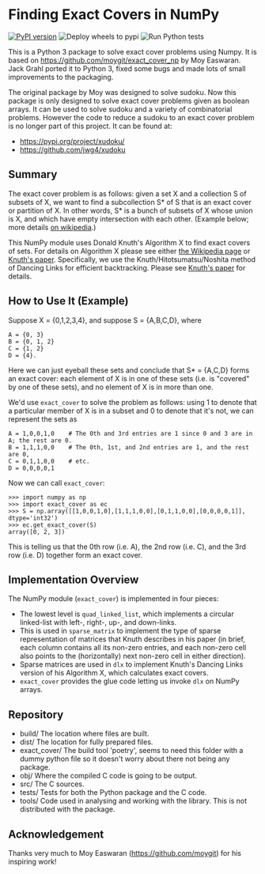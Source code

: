 Finding Exact Covers in NumPy
=============================

[![PyPI version](https://badge.fury.io/py/exact-cover.svg)](https://badge.fury.io/py/exact-cover)
![Deploy wheels to pypi](https://github.com/jwg4/exact_cover/workflows/Deploy%20wheels%20to%20pypi/badge.svg)
![Run Python tests](https://github.com/jwg4/exact_cover/workflows/Run%20Python%20tests/badge.svg)


This is a Python 3 package to solve exact cover problems using Numpy. It is based on https://github.com/moygit/exact_cover_np by Moy Easwaran. Jack Grahl ported it to Python 3, fixed some bugs and made lots of small improvements to the packaging.

The original package by Moy was designed to solve sudoku. Now this package is only designed to solve exact cover problems given as boolean arrays. It can be used to solve sudoku and a variety of combinatorial problems. However the code to reduce a sudoku to an exact cover problem is no longer part of this project. It can be found at:
 - https://pypi.org/project/xudoku/
 - https://github.com/jwg4/xudoku

Summary
-------

The exact cover problem is as follows: given a set X and a
collection S of subsets of X, we want to find a subcollection S*
of S that is an exact cover or partition of X.  In other words,
S* is a bunch of subsets of X whose union is X, and which have
empty intersection with each other.  (Example below; more details [on
wikipedia](https://en.wikipedia.org/wiki/Exact_cover).)

This NumPy module uses Donald Knuth's Algorithm X to find
exact covers of sets.
For details on Algorithm X please see either
[the Wikipedia page](https://en.wikipedia.org/wiki/Knuth%27s_Algorithm_X)
or [Knuth's paper](http://arxiv.org/pdf/cs/0011047v1).
Specifically, we use the Knuth/Hitotsumatsu/Noshita method of
Dancing Links for efficient backtracking.  Please see
[Knuth's paper](http://arxiv.org/pdf/cs/0011047v1)
for details.

How to Use It (Example)
-----------------------

Suppose X = {0,1,2,3,4}, and suppose S = {A,B,C,D}, where

    A = {0, 3}
    B = {0, 1, 2}
    C = {1, 2}
    D = {4}.

Here we can just eyeball these sets and conclude that S* = {A,C,D} forms an
exact cover: each element of X is in one of these sets (i.e. is
"covered" by one of these sets), and no element of X is in more than
one.

We'd use `exact_cover` to solve the problem as follows:
using 1 to denote that a particular member of X is in a subset and 0 to
denote that it's not, we can represent the sets as

    A = 1,0,0,1,0    # The 0th and 3rd entries are 1 since 0 and 3 are in A; the rest are 0.
    B = 1,1,1,0,0    # The 0th, 1st, and 2nd entries are 1, and the rest are 0,
    C = 0,1,1,0,0    # etc.
    D = 0,0,0,0,1

Now we can call `exact_cover`:

    >>> import numpy as np
    >>> import exact_cover as ec
    >>> S = np.array([[1,0,0,1,0],[1,1,1,0,0],[0,1,1,0,0],[0,0,0,0,1]], dtype='int32')
    >>> ec.get_exact_cover(S)
    array([0, 2, 3])

This is telling us that the 0th row (i.e. A), the 2nd row (i.e. C),
and the 3rd row (i.e. D) together form an exact cover.


Implementation Overview
-----------------------

The NumPy module (`exact_cover`) is implemented in four pieces:

- The lowest level is `quad_linked_list`, which implements a circular
  linked-list with left-, right-, up-, and down-links.
- This is used in `sparse_matrix` to implement the type of sparse
  representation of matrices that Knuth describes in his paper (in
  brief, each column contains all its non-zero entries, and each
  non-zero cell also points to the (horizontally) next non-zero cell
  in either direction).
- Sparse matrices are used in `dlx` to implement Knuth's Dancing
  Links version of his Algorithm X, which calculates exact covers.
- `exact_cover` provides the glue code letting us invoke
  `dlx` on NumPy arrays.

Repository
----------

- build/ The location where files are built.
- dist/ The location for fully prepared files.
- exact_cover/ The build tool 'poetry', seems to need this folder with a dummy python file so it doesn't worry about there not being any package.
- obj/ Where the compiled C code is going to be output.
- src/ The C sources.
- tests/ Tests for both the Python package and the C code.
- tools/ Code used in analysing and working with the library. This is not distributed with the package.

Acknowledgement
---------------

Thanks very much to Moy Easwaran (https://github.com/moygit) for his inspiring work!


